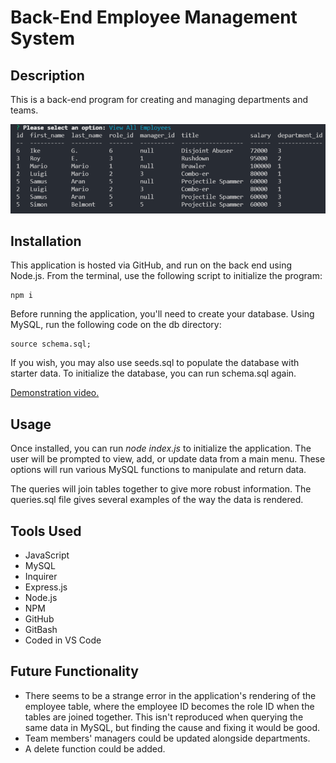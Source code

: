 # Back-End Employee Management System

## Description
This is a back-end program for creating and managing departments and teams.

![An example of a team generated by the program.](./public/assets/employee-management-screenshot.png)

## Installation
This application is hosted via GitHub, and run on the back end using Node.js. From the terminal, use the following script to initialize the program:
```
npm i
```

Before running the application, you'll need to create your database. Using MySQL, run the following code on the db directory:
```
source schema.sql;
```
If you wish, you may also use seeds.sql to populate the database with starter data. To initialize the database, you can run schema.sql again.

[Demonstration video.](https://user-images.githubusercontent.com/56139228/151495372-c9b99026-0581-4d97-8b80-f7421e934d19.mp4)

## Usage
Once installed, you can run *node index.js* to initialize the application. The user will be prompted to view, add, or update data from a main menu. These options will run various MySQL functions to manipulate and return data.

The queries will join tables together to give more robust information. The queries.sql file gives several examples of the way the data is rendered.

## Tools Used
* JavaScript
* MySQL
* Inquirer
* Express.js
* Node.js
* NPM
* GitHub
* GitBash
* Coded in VS Code

## Future Functionality
* There seems to be a strange error in the application's rendering of the employee table, where the employee ID becomes the role ID when the tables are joined together. This isn't reproduced when querying the same data in MySQL, but finding the cause and fixing it would be good.
* Team members' managers could be updated alongside departments.
* A delete function could be added.
